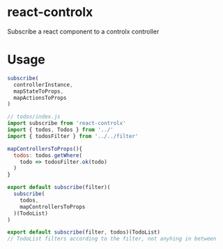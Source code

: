 # react-controlx
Subscribe a react component to a controlx controller

# Usage
```js
subscribe(
  controllerInstance,
  mapStateToProps,
  mapActionsToProps
)
```

```js 
// todos/index.js
import subscribe from 'react-controlx'
import { todos, Todos } from '../'
import { todosFilter } from '../../filter'

mapControllersToProps(){
  todos: todos.getWhere(
    todo => todosFilter.ok(todo)
  )
}

export default subscribe(filter)(
  subscribe(
    todos,
    mapControllersToProps
  )(TodoList)
)

export default subscribe(filter, todos)(TodoList) 
// TodoList filters according to the filter, not anyhing in between
```
